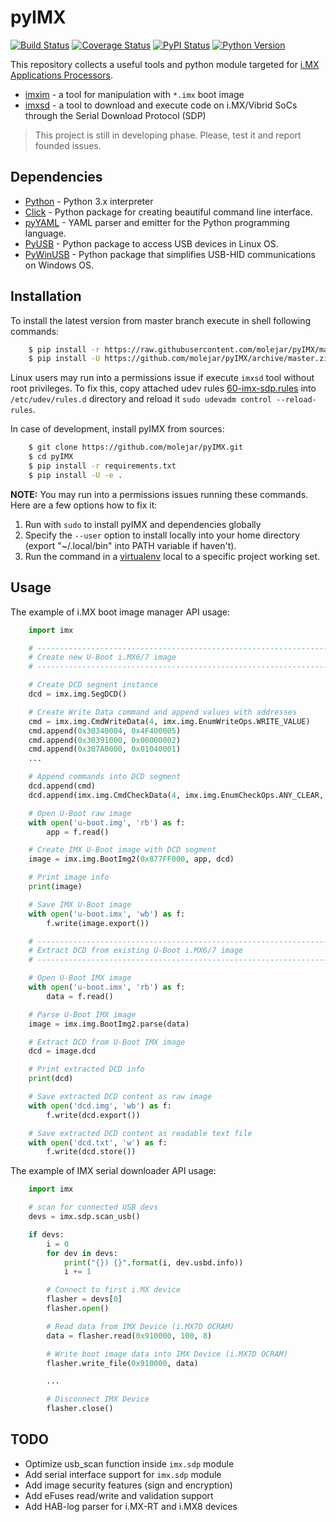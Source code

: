pyIMX
=====

[![Build Status](https://travis-ci.org/molejar/pyIMX.svg?branch=master)](https://travis-ci.org/molejar/pyIMX)
[![Coverage Status](https://coveralls.io/repos/github/molejar/pyIMX/badge.svg?branch=master)](https://coveralls.io/github/molejar/pyIMX?branch=master)
[![PyPI Status](https://img.shields.io/pypi/v/imx.svg)](https://pypi.python.org/pypi/imx)
[![Python Version](https://img.shields.io/pypi/pyversions/imx.svg)](https://www.python.org)

This repository collects a useful tools and python module targeted for [i.MX Applications Processors](https://www.nxp.com/products/processors-and-microcontrollers/arm-based-processors-and-mcus/i.mx-applications-processors).

* [imxim](doc/imxim.md) - a tool for manipulation with `*.imx` boot image
* [imxsd](doc/imxsd.md) - a tool to download and execute code on i.MX/Vibrid SoCs through the Serial Download Protocol (SDP)

> This project is still in developing phase. Please, test it and report founded issues.

Dependencies
------------

- [Python](https://www.python.org) - Python 3.x interpreter
- [Click](http://click.pocoo.org/6) - Python package for creating beautiful command line interface.
- [pyYAML](http://pyyaml.org/wiki/PyYAML) - YAML parser and emitter for the Python programming language.
- [PyUSB](https://walac.github.io/pyusb/) - Python package to access USB devices in Linux OS.
- [PyWinUSB](https://github.com/rene-aguirre/pywinusb) - Python package that simplifies USB-HID communications on 
Windows OS.


Installation
------------

To install the latest version from master branch execute in shell following commands:

``` bash
    $ pip install -r https://raw.githubusercontent.com/molejar/pyIMX/master/requirements.txt
    $ pip install -U https://github.com/molejar/pyIMX/archive/master.zip
```

Linux users may run into a permissions issue if execute `imxsd` tool without root privileges. To fix this,
copy attached udev rules [60-imx-sdp.rules](udev/60-imx-sdp.rules) into `/etc/udev/rules.d` directory and reload it `sudo udevadm control --reload-rules`.

In case of development, install pyIMX from sources:

``` bash
    $ git clone https://github.com/molejar/pyIMX.git
    $ cd pyIMX
    $ pip install -r requirements.txt
    $ pip install -U -e .
```

**NOTE:** You may run into a permissions issues running these commands. Here are a few options how to fix it:

1. Run with `sudo` to install pyIMX and dependencies globally
2. Specify the `--user` option to install locally into your home directory (export "~/.local/bin" into PATH variable if haven't).
3. Run the command in a [virtualenv](https://virtualenv.pypa.io/en/latest/) local to a specific project working set.


Usage
-----

The example of i.MX boot image manager API usage:

``` Python
    import imx

    # --------------------------------------------------------------------------------
    # Create new U-Boot i.MX6/7 image
    # --------------------------------------------------------------------------------

    # Create DCD segnent instance
    dcd = imx.img.SegDCD()

    # Create Write Data command and append values with addresses
    cmd = imx.img.CmdWriteData(4, imx.img.EnumWriteOps.WRITE_VALUE)
    cmd.append(0x30340004, 0x4F400005)
    cmd.append(0x30391000, 0x00000002)
    cmd.append(0x307A0000, 0x01040001)
    ...

    # Append commands into DCD segment
    dcd.append(cmd)
    dcd.append(imx.img.CmdCheckData(4, imx.img.EnumCheckOps.ANY_CLEAR, 0x307900C4, 0x00000001))

    # Open U-Boot raw image
    with open('u-boot.img', 'rb') as f:
        app = f.read()

    # Create IMX U-Boot image with DCD segment
    image = imx.img.BootImg2(0x877FF000, app, dcd)

    # Print image info
    print(image)

    # Save IMX U-Boot image
    with open('u-boot.imx', 'wb') as f:
        f.write(image.export())

    # --------------------------------------------------------------------------------
    # Extract DCD from existing U-Boot i.MX6/7 image
    # --------------------------------------------------------------------------------

    # Open U-Boot IMX image
    with open('u-boot.imx', 'rb') as f:
        data = f.read()

    # Parse U-Boot IMX image
    image = imx.img.BootImg2.parse(data)

    # Extract DCD from U-Boot IMX image
    dcd = image.dcd

    # Print extracted DCD info
    print(dcd)

    # Save extracted DCD content as raw image
    with open('dcd.img', 'wb') as f:
        f.write(dcd.export())

    # Save extracted DCD content as readable text file
    with open('dcd.txt', 'w') as f:
        f.write(dcd.store())
```

The example of IMX serial downloader API usage:

``` Python
    import imx

    # scan for connected USB devs
    devs = imx.sdp.scan_usb()

    if devs:
        i = 0
        for dev in devs:
            print("{}) {}".format(i, dev.usbd.info))
            i += 1

        # Connect to first i.MX device
        flasher = devs[0]
        flasher.open()

        # Read data from IMX Device (i.MX7D OCRAM)
        data = flasher.read(0x910000, 100, 8)

        # Write boot image data into IMX Device (i.MX7D OCRAM)
        flasher.write_file(0x910000, data)

        ...

        # Disconnect IMX Device
        flasher.close()
```

TODO
----

* Optimize usb_scan function inside `imx.sdp` module
* Add serial interface support for `imx.sdp` module
* Add image security features (sign and encryption)
* Add eFuses read/write and validation support
* Add HAB-log parser for i.MX-RT and i.MX8 devices
